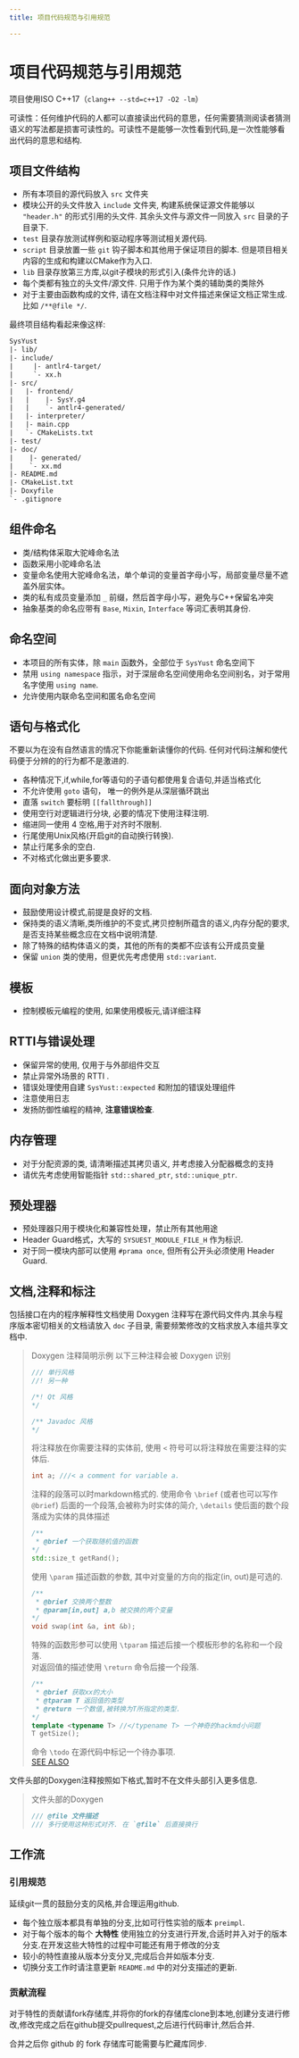 ```yaml
---
title: 项目代码规范与引用规范

---
```


# 项目代码规范与引用规范

项目使用ISO C++17（`clang++ --std=c++17 -O2 -lm`） 

可读性：任何维护代码的人都可以直接读出代码的意思，任何需要猜测阅读者猜测语义的写法都是损害可读性的。可读性不是能够一次性看到代码,是一次性能够看出代码的意思和结构.

## 项目文件结构

- 所有本项目的源代码放入 `src` 文件夹
- 模块公开的头文件放入 `include` 文件夹, 构建系统保证源文件能够以 `"header.h"` 的形式引用的头文件. 其余头文件与源文件一同放入 `src` 目录的子目录下.
- `test` 目录存放测试样例和驱动程序等测试相关源代码.
- `script` 目录放置一些 `git` 钩子脚本和其他用于保证项目的脚本. 但是项目相关内容的生成和构建以CMake作为入口.
- `lib` 目录存放第三方库,以git子模块的形式引入(条件允许的话.)
- 每个类都有独立的头文件/源文件. 只用于作为某个类的辅助类的类除外
- 对于主要由函数构成的文件, 请在文档注释中对文件描述来保证文档正常生成. 比如 `/**@file */`.

最终项目结构看起来像这样:

```txt
SysYust
|- lib/
|- include/
|     |- antlr4-target/  
|     `- xx.h
|- src/
|   |- frontend/
|   |    |- SysY.g4
|   |    `- antlr4-generated/
|   |- interpreter/
|   |- main.cpp
|   `- CMakeLists.txt
|- test/
|- doc/
|    |- generated/
|    `- xx.md
|- README.md
|- CMakeList.txt
|- Doxyfile
`- .gitignore
```


## 组件命名

- 类/结构体采取大驼峰命名法
- 函数采用小驼峰命名法
- 变量命名使用大驼峰命名法，单个单词的变量首字母小写，局部变量尽量不遮盖外层实体。
- 类的私有成员变量添加 `_` 前缀，然后首字母小写，避免与C++保留名冲突
- 抽象基类的命名应带有 `Base`, `Mixin`, `Interface` 等词汇表明其身份.

## 命名空间

- 本项目的所有实体，除 `main` 函数外，全部位于 `SysYust` 命名空间下
- 禁用 `using namespace` 指示，对于深层命名空间使用命名空间别名，对于常用名字使用 `using name`.
- 允许使用内联命名空间和匿名命名空间

## 语句与格式化

不要以为在没有自然语言的情况下你能重新读懂你的代码. 任何对代码注解和使代码便于分辨的的行为都不是激进的.

- 各种情况下,if,while,for等语句的子语句都使用复合语句,并适当格式化
- 不允许使用 `goto` 语句， 唯一的例外是从深层循环跳出
- 直落 `switch` 要标明 `[[fallthrough]]`
- 使用空行对逻辑进行分块, 必要的情况下使用注释注明.
- 缩进同一使用 4 空格,用于对齐时不限制.
- 行尾使用Unix风格(开启git的自动换行转换).
- 禁止行尾多余的空白.
- 不对格式化做出更多要求.

## 面向对象方法

- 鼓励使用设计模式,前提是良好的文档.
- 保持类的语义清晰,类所维护的不变式,拷贝控制所蕴含的语义,内存分配的要求,是否支持某些概念应在文档中说明清楚.
- 除了特殊的结构体语义的类，其他的所有的类都不应该有公开成员变量
- 保留 `union` 类的使用，但更优先考虑使用 `std::variant`.

## 模板

- 控制模板元编程的使用, 如果使用模板元,请详细注释

## RTTI与错误处理

- 保留异常的使用, 仅用于与外部组件交互
- 禁止异常外场景的 RTTI .
- 错误处理使用自建 `SysYust::expected` 和附加的错误处理组件
- 注意使用日志
- 发扬防御性编程的精神, **注意错误检查**.

## 内存管理

- 对于分配资源的类, 请清晰描述其拷贝语义, 并考虑接入分配器概念的支持
- 请优先考虑使用智能指针 `std::shared_ptr`, `std::unique_ptr`.

## 预处理器

- 预处理器只用于模块化和兼容性处理，禁止所有其他用途
- Header Guard格式，大写的 `SYSUEST_MODULE_FILE_H` 作为标识.
- 对于同一模块内部可以使用 `#prama once`, 但所有公开头必须使用 Header Guard.

## 文档,注释和标注

包括接口在内的程序解释性文档使用 Doxygen 注释写在源代码文件内.其余与程序版本密切相关的文档请放入 `doc` 子目录, 需要频繁修改的文档求放入本组共享文档中.

> Doxygen 注释简明示例
> 以下三种注释会被 Doxygen 识别
> ```cpp
> /// 单行风格
> //! 另一种
> 
> /*! Qt 风格
> */
> 
> /** Javadoc 风格
> */
> ```
> 将注释放在你需要注释的实体前, 使用 `<` 符号可以将注释放在需要注释的实体后.  
> ```Cpp
> int a; ///< a comment for variable a.
> ```
> 注释的段落可以时markdown格式的. 使用命令 `\brief` (或者也可以写作 `@brief`) 后面的一个段落,会被称为时实体的简介, `\details` 使后面的数个段落成为实体的具体描述
> ```Cpp
> /**
>  * @brief 一个获取随机值的函数  
> */
> std::size_t getRand();
> ```
> 使用 `\param` 描述函数的参数, 其中对变量的方向的指定(in, out)是可选的.  
> ```cpp
> /**
>  * @brief 交换两个整数
>  * @param[in,out] a,b 被交换的两个变量
> */
> void swap(int &a, int &b);
> ```
> 特殊的函数形参可以使用 `\tparam` 描述后接一个模板形参的名称和一个段落.  
> 对返回值的描述使用 `\return` 命令后接一个段落.  
> ```cpp
> /**
>  * @brief 获取xx的大小
>  * @tparam T 返回值的类型
>  * @return 一个数值,被转换为T所指定的类型.
> */
> template <typename T> //</typename T> 一个神奇的hackmd小问题
> T getSize();
> ```
> 命令 `\todo` 在源代码中标记一个待办事项.  
> [SEE ALSO](https://www.doxygen.nl/manual/commands.html)  

文件头部的Doxygen注释按照如下格式,暂时不在文件头部引入更多信息.  
    
> 文件头部的Doxygen
> ```cpp
> /// @file 文件描述
> /// 多行使用这种形式对齐. 在 `@file` 后直接换行
> ```

## 工作流

### 引用规范

延续git一贯的鼓励分支的风格,并合理运用github.

- 每个独立版本都具有单独的分支,比如可行性实验的版本 `preimpl`.
- 对于每个版本的每个 **大特性** 使用独立的分支进行开发,合适时并入对于的版本分支.在开发这些大特性的过程中可能还有用于修改的分支
- 较小的特性直接从版本分支分叉,完成后合并如版本分支.
- 切换分支工作时请注意更新 `README.md` 中的对分支描述的更新.

### 贡献流程

对于特性的贡献请fork存储库,并将你的fork的存储库clone到本地,创建分支进行修改,修改完成之后在github提交pullrequest,之后进行代码审计,然后合并.

合并之后你 github 的 fork 存储库可能需要与贮藏库同步.  